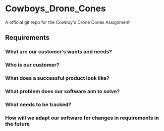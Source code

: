 # Cowboys_Drone_Cones
A official git repo for the Cowboy's Drone Cones Assignment

## Requirements

### What are our customer’s wants and needs?

### Who is our customer?

### What does a successful product look like?

### What problem does our software aim to solve?

### What needs to be tracked?

### How will we adapt our software for changes in requirements in the future


